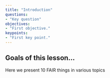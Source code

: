```yaml
---
title: "Introduction"
questions:
- "Key question"
objectives:
- "First objective."
keypoints:
- "First key point."
---
```


## Goals of this lesson...

Here we present 10 FAIR things in various topics
